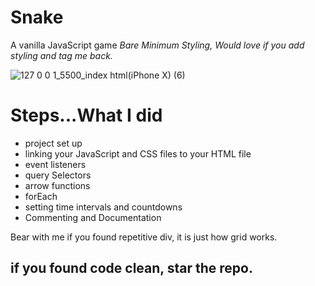 # Snake

A vanilla JavaScript game
<i>Bare Minimum Styling, Would love if you add styling and tag me back.</i>


![127 0 0 1_5500_index html(iPhone X) (6)](https://user-images.githubusercontent.com/75170638/115476099-bc04f880-a25e-11eb-874d-bd897930d895.png)


# Steps...What I did

- project set up
- linking your JavaScript and CSS files to your HTML file
- event listeners
- query Selectors
- arrow functions
- forEach
- setting time intervals and countdowns
- Commenting and Documentation

Bear with me if you found repetitive div, it is just how grid works.

<h2>if you found code clean, star the repo.<h2>
